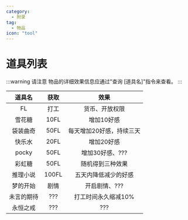 ```yaml
---
category:
  - 附录
tag:
  - 物品
icon: "tool"
---
```


# 道具列表

:::warning 请注意
物品的详细效果信息应通过"查询 [道具名]"指令来查看。
:::

|道具名|获取|效果|
|:-:|:-:|:-:|
|FL|打工|货币、开放权限|
|雪花糖|10FL|增加10好感|
|袋装曲奇|50FL|每天增加20好感，持续三天|
|快乐水|20FL|增加20好感|
|pocky|50FL|增加30好感、???|
|彩虹糖|50FL|随机得到三种效果|
|推理小说|100FL|五天内降低减少的好感|
|梦的开始|剧情|开启剧情、???|
|未言的期待|???|打工时间永久缩减10%|
|永恒之戒|???|???|




